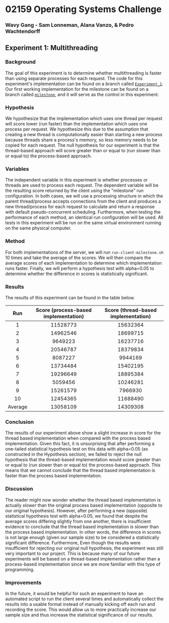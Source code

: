 # 02159 Operating Systems Challenge
### Wavy Gang - Sam Lonneman, Alana Vanzo, & Pedro Wachtendorff

## Experiment 1: Multithreading

### Background
The goal of this experiment is to determine whether multithreading is faster than using separate processes for each request. The code for this experiment's implementation can be found on a branch called [`Experiment_1`](https://github.com/SamLonneman/os-challenge-wavy-gang/tree/Experiment_1). Our first working implementation for the milestone can be found on a branch called [`milestone`](https://github.com/SamLonneman/os-challenge-wavy-gang/tree/milestone), and it will serve as the control in this experiment.

### Hypothesis
We hypothesize that the implementation which uses one thread per request will score lower (run faster) than the implementation which uses one process per request. We hypothesize this due to the assumption that creating a new thread is computationally easier than starting a new process because threads share a process's memory, so less memory needs to be copied for each request. The null hypothesis for our experiment is that the thread-based approach will score greater than or equal to (run slower than or equal to) the process-based approach.

### Variables
The independent variable in this experiment is whether processes or threads are used to process each request. The dependent variable will be the resulting score returned by the client using the "milestone" run configuration. In both cases, we will use a processing structure in which the parent thread/process accepts connections from the client and produces a new thread/process for each request to calculate and return a response with default pseudo-concurrent scheduling. Furthermore, when testing the performance of each method, an identical run configuration will be used. All tests in this experiment will be run on the same virtual environment running on the same physical computer.

### Method
For both implementations of the server, we will run `run-client-milestone.sh` 10 times and take the average of the scores. We will then compare the average scores of each implementation to determine which implementation runs faster. Finally, we will perform a hypothesis test with alpha=0.05 to determine whether the difference in scores is statistically significant.

### Results
The results of this experiment can be found in the table below.

|   Run   | Score (process-based implementation) | Score (thread-based implementation) |
|:-------:|:------------------------------------:|:-----------------------------------:|
|    1    |               11528773               |              15632364               |
|    2    |               14962546               |              18699715               |
|    3    |               9649223                |              16237716               |
|    4    |               20546787               |              18379834               |
|    5    |               8087227                |               9944169               |
|    6    |               13734484               |              15402195               |
|    7    |               19296649               |              18895384               |
|    8    |               5059456                |              10246281               |
|    9    |               15261579               |               7966930               |
|   10    |               12454365               |              11688490               |
| Average |               13058109               |              14309308               |

### Conclusion
The results of our experiment above show a slight increase in score for the thread based implementation when compared with the process based implementation. Given this fact, it is unsurprising that after performing a one-tailed statistical hypothesis test on this data with alpha=0.05 (as constructed in the Hypothesis section), we failed to reject the null hypothesis that the thread-based implementation would score greater than or equal to (run slower than or equal to) the process-based approach. This means that we cannot conclude that the thread based implementation is faster than the process based implementation.

### Discussion
The reader might now wonder whether the thread based implementation is actually _slower_ than the original process based implementation (opposite to our original hypothesis). However, after performing a new (opposite) statistical hypothesis test with alpha=0.05, we found that despite the average scores differing slightly from one another, there is insufficient evidence to conclude that the thread based implementation is slower than the process based implementation. In other words, the difference in scores is not large enough (given our sample size) to be considered a statistically significant difference. Furthermore, Even though the results were insufficient for rejecting our original null hypothesis, the experiment was still very important to our project. This is because many of our future experiments will be based on a thread-based implementation rather than a process-based implementation since we are more familiar with this type of programming.

### Improvements
In the future, it would be helpful for such an experiment to have an automated script to run the client several times and automatically collect the results into a usable format instead of manually kicking off each run and recording the score. This would allow us to more practically increase our sample size and thus increase the statistical significance of our results.